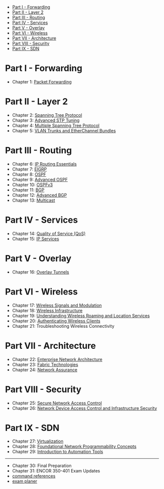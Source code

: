 - [Part I - Forwarding](#part-i---forwarding)
- [Part II - Layer 2](#part-ii---layer-2)
- [Part III - Routing](#part-iii---routing)
- [Part IV - Services](#part-iv---services)
- [Part V - Overlay](#part-v---overlay)
- [Part VI - Wireless](#part-vi---wireless)
- [Part VII - Architecture](#part-vii---architecture)
- [Part VIII - Security](#part-viii---security)
- [Part IX - SDN](#part-ix---sdn)

# Part I - Forwarding

* Chapter 1: [Packet Forwarding](./forwarding.md)

# Part II - Layer 2

* Chapter 2: [Spanning Tree Protocol](./02-04-STP.md#ch-2-stp)
* Chapter 3: [Advanced STP Tuning](./02-04-STP.md#ch-3-advanced-stp-tunning)
* Chapter 4: [Multiple Spanning Tree Protocol](./02-04-STP.md#ch-4-multiple-spanning-tree-protocol)
* Chapter 5: [VLAN Trunks and EtherChannel Bundles](./05-vlan-trunk-etherchannel.md)

# Part III - Routing

* Chapter 6: [IP Routing Essentials](./06-routing-basics.md)
* Chapter 7: [EIGRP](./07-EIGRP.md)
* Chapter 8: [OSPF](./08-10-OSPF.md#basics)
* Chapter 9: [Advanced OSPF](./08-10-OSPF.md#advanced-ospf)
* Chapter 10: [OSPFv3](./08-10-OSPF.md#ospfv3)
* Chapter 11: [BGP](./11-12-BGP.md#basics)
* Chapter 12: [Advanced BGP](./11-12-BGP.md#advanced)
* Chapter 13: [Multicast](./13-multicast.md)

# Part IV - Services

* Chapter 14: [Quality of Service (QoS)](./14-QoS.md)
* Chapter 15: [IP Services](./15-ip-services.md)

# Part V - Overlay

* Chapter 16: [Overlay Tunnels](./16-overlay.md)

# Part VI - Wireless

* Chapter 17: [Wireless Signals and Modulation](./17-wireless.md#basics)
* Chapter 18: [Wireless Infrastructure](./17-wireless.md#wireless-infrastructure)
* Chapter 19: [Understanding Wireless Roaming and Location Services](./17-wireless.md#understanding-wireless-roaming-and-location-services)
* Chapter 20: [Authenticating Wireless Clients](./17-wireless.md#authenticating-wireless-clients)
* Chapter 21: Troubleshooting Wireless Connectivity

# Part VII - Architecture

* Chapter 22: [Enterprise Network Architecture](./22-enterprise-arch.md)
* Chapter 23: [Fabric Technologies](./23-SD-Access-WAN.md)
* Chapter 24: [Network Assurance](./24-assurance.md)

# Part VIII - Security

* Chapter 25: [Secure Network Access Control](./25-secure-network-access.md)
* Chapter 26: [Network Device Access Control and Infrastructure Security](./26-secure-device-access.md)

# Part IX - SDN

* Chapter 27: [Virtualization](./27-SDN.md)
* Chapter 28: [Foundational Network Programmability Concepts](./28-29-automation.md#network-programmability-concepts)
* Chapter 29: [Introduction to Automation Tools](./28-29-automation.md#automation-tools)

---

* Chapter 30: Final Preparation
* Chapter 31: ENCOR 350-401 Exam Updates
* [command references](./command-reference.md)
* [exam planer](./planner.md)